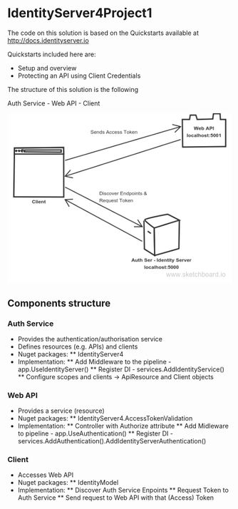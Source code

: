 # IdentityServer4Project1

The code on this solution is based on the Quickstarts available at http://docs.identityserver.io

Quickstarts included here are:

<ul>
  <li>Setup and overview</li>
  <li>Protecting an API using Client Credentials</li>
</ul>

The structure of this solution is the following

Auth Service - Web API - Client 

<img src="https://github.com/luisdvalle/IdentityServer4Project1/blob/master/IDServer4-overview.png" />

## Components structure

### Auth Service

* Provides the authentication/authorisation service
* Defines resources (e.g. APIs) and clients
* Nuget packages: 
	** IdentityServer4
* Implementation:
	** Add Middleware to the pipeline - app.UseIdentityServer()
	** Register DI - services.AddIdentityService()
	** Configure scopes and clients -> ApiResource and Client objects

### Web API

* Provides a service (resource)
* Nuget packages: 
	** IdentityServer4.AccessTokenValidation
* Implementation:
	** Controller with Authorize attribute
	** Add Midleware to pipeline - app.UseAuthentication()
	** Register DI - services.AddAuthentication().AddIdentityServerAuthentication()

### Client

* Accesses Web API
* Nuget packages: 
	** IdentityModel
* Implementation:
	** Discover Auth Service Enpoints
	** Request Token to Auth Service
	** Send request to Web API with that (Access) Token